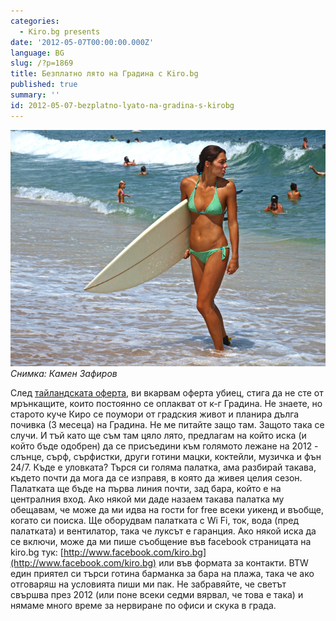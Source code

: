 ```yaml
---
categories:
  - Kiro.bg presents
date: '2012-05-07T00:00:00.000Z'
language: BG
slug: /?p=1869
title: Безплатно лято на Градина с Kiro.bg
published: true
summary: ''
id: 2012-05-07-bezplatno-lyato-na-gradina-s-kirobg
---
```


![Снимка: Камен Зафиров](https://raw.githubusercontent.com/kirilchristov/blog_images/main/2012/05/graina921.jpeg)
_Снимка: Камен Зафиров_

След [тайландската оферта](http://kiro.bg/?p=1798), ви вкарвам оферта убиец, стига да не сте от мрънкащите, които постоянно се оплакват от к-г Градина. Не знаете, но старото куче Киро се поумори от градския живот и планира дълга почивка (3 месеца) на Градина. Не ме питайте защо там. Защото така се случи. И тъй като ще съм там цяло лято, предлагам на който иска (и който бъде одобрен) да се присъедини към голямото лежане на 2012 - слънце, сърф, сърфистки, други готини мацки, коктейли, музичка и фън 24/7. Къде е уловката? Търся си голяма палатка, ама разбирай такава, където почти да мога да се изправя, в която да живея целия сезон. Палатката ще бъде на първа линия почти, зад бара, който е на централния вход. Ако някой ми даде назаем такава палатка му обещавам, че може да ми идва на гости for free всеки уикенд и въобще, когато си поиска. Ще оборудвам палатката с Wi Fi, ток, вода (пред палатката) и вентилатор, така че луксът е гаранция. Ако някой иска да се включи, може да ми пише съобщение във facebook страницата на kiro.bg тук: [http://www.facebook.com/kiro.bg](http://www.facebook.com/kiro.bg) или във формата за контакти. BTW един приятел си търси готина барманка за бара на плажа, така че ако отговаряш на условията пиши ми пак. Не забравяйте, че светът свършва през 2012 (или поне всеки седми вярвал, че това е така) и нямаме много време за нервиране по офиси и скука в града.
